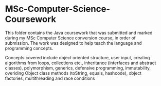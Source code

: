 # MSc-Computer-Science-Coursework
This folder contains the Java coursework that was submitted and marked during my MSc Computer Science conversion course, in order of submission. The work was designed to help teach the language and programming concepts. 

Concepts covered include object oriented structure, user input, creating algorithms from loops, collections etc., inheritance (interfaces and abstract classes), polymorphism, generics, defensive programming, immutability, overiding Object class methods (toString, equals, hashcode), object factories, multithreading and race conditions
